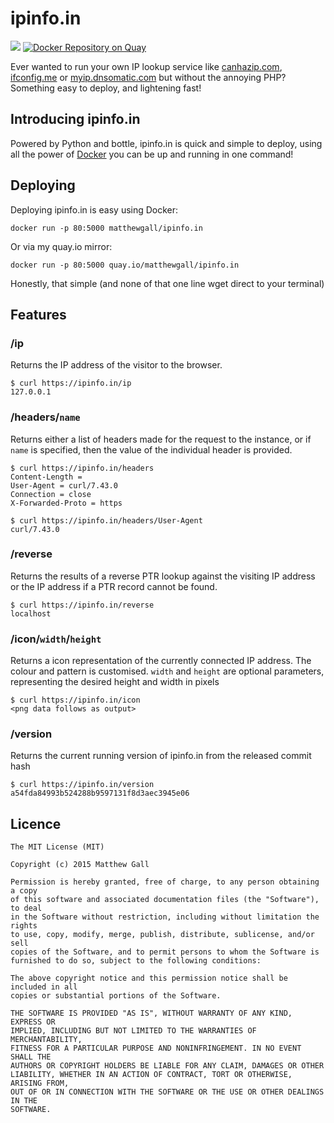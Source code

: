 # ipinfo.in

![](https://badge.imagelayers.io/matthewgall/ipinfo.in:latest.svg) [![Docker Repository on Quay](https://quay.io/repository/matthewgall/ipinfo.in/status "Docker Repository on Quay")](https://quay.io/repository/matthewgall/ipinfo.in)

Ever wanted to run your own IP lookup service like [canhazip.com](http://canhazip.com), [ifconfig.me](http://ifconfig.me) or [myip.dnsomatic.com](http://myip.dnsomatic.com) but without the annoying PHP? Something easy to deploy, and lightening fast!

## Introducing ipinfo.in
Powered by Python and bottle, ipinfo.in is quick and simple to deploy, using all the power of [Docker](https://docker.io) you can be up and running in one command!

## Deploying
Deploying ipinfo.in is easy using Docker:

    docker run -p 80:5000 matthewgall/ipinfo.in

Or via my quay.io mirror:

    docker run -p 80:5000 quay.io/matthewgall/ipinfo.in

Honestly, that simple (and none of that one line wget direct to your terminal)

## Features
### /ip
Returns the IP address of the visitor to the browser.

    $ curl https://ipinfo.in/ip
    127.0.0.1

### /headers/`name`
Returns either a list of headers made for the request to the instance, or if `name` is specified, then the value of the individual header is provided.

    $ curl https://ipinfo.in/headers
    Content-Length =  
    User-Agent = curl/7.43.0 
    Connection = close 
    X-Forwarded-Proto = https 

    $ curl https://ipinfo.in/headers/User-Agent
    curl/7.43.0

### /reverse
Returns the results of a reverse PTR lookup against the visiting IP address or the IP address if a PTR record cannot be found.

    $ curl https://ipinfo.in/reverse
    localhost

### /icon/`width`/`height`
Returns a icon representation of the currently connected IP address. The colour and pattern is customised.
`width` and `height` are optional parameters, representing the desired height and width in pixels

    $ curl https://ipinfo.in/icon
    <png data follows as output>

### /version
Returns the current running version of ipinfo.in from the released commit hash

    $ curl https://ipinfo.in/version
    a54fda84993b524288b9597131f8d3aec3945e06


## Licence

    The MIT License (MIT)

    Copyright (c) 2015 Matthew Gall

    Permission is hereby granted, free of charge, to any person obtaining a copy
    of this software and associated documentation files (the "Software"), to deal
    in the Software without restriction, including without limitation the rights
    to use, copy, modify, merge, publish, distribute, sublicense, and/or sell
    copies of the Software, and to permit persons to whom the Software is
    furnished to do so, subject to the following conditions:

    The above copyright notice and this permission notice shall be included in all
    copies or substantial portions of the Software.

    THE SOFTWARE IS PROVIDED "AS IS", WITHOUT WARRANTY OF ANY KIND, EXPRESS OR
    IMPLIED, INCLUDING BUT NOT LIMITED TO THE WARRANTIES OF MERCHANTABILITY,
    FITNESS FOR A PARTICULAR PURPOSE AND NONINFRINGEMENT. IN NO EVENT SHALL THE
    AUTHORS OR COPYRIGHT HOLDERS BE LIABLE FOR ANY CLAIM, DAMAGES OR OTHER
    LIABILITY, WHETHER IN AN ACTION OF CONTRACT, TORT OR OTHERWISE, ARISING FROM,
    OUT OF OR IN CONNECTION WITH THE SOFTWARE OR THE USE OR OTHER DEALINGS IN THE
    SOFTWARE.
